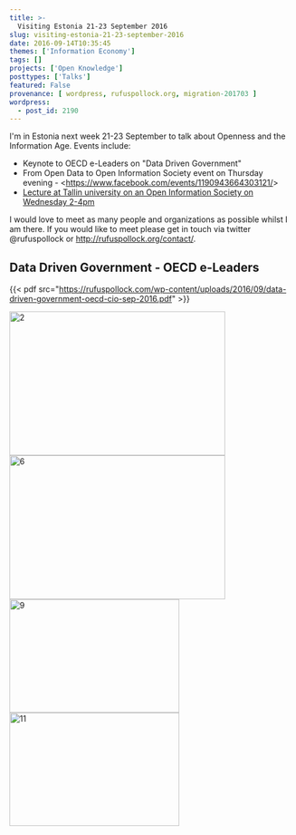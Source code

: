 ```yaml
---
title: >-
  Visiting Estonia 21-23 September 2016
slug: visiting-estonia-21-23-september-2016
date: 2016-09-14T10:35:45
themes: ['Information Economy']
tags: []
projects: ['Open Knowledge']
posttypes: ['Talks']
featured: False
provenance: [ wordpress, rufuspollock.org, migration-201703 ]
wordpress:
  - post_id: 2190
---
```


I'm in Estonia next week 21-23 September to talk about Openness and the Information Age. Events include:

- Keynote to OECD e-Leaders on "Data Driven Government"
- From Open Data to Open Information Society event on Thursday evening - &lt;https://www.facebook.com/events/1190943664303121/&gt;
- [Lecture at Tallin university on an Open Information Society on Wednesday 2-4pm][lecture]

I would love to meet as many people and organizations as possible whilst I am there. If you would like to meet please get in touch via twitter @rufuspollock or http://rufuspollock.org/contact/.

[lecture]: http://www.opendata.ee/en/2016-09-14/avatud-infoyhiskond/

## Data Driven Government - OECD e-Leaders

{{< pdf src="https://rufuspollock.com/wp-content/uploads/2016/09/data-driven-government-oecd-cio-sep-2016.pdf" >}}

<a href="http://rufuspollock.org/wp-content/uploads/2016/09/2-1.jpg"><img class="wp-image-2241 alignnone" src="http://rufuspollock.org/wp-content/uploads/2016/09/2-1-300x200.jpg" alt="2" width="381" height="254" /></a> <a href="http://rufuspollock.org/wp-content/uploads/2016/09/6.jpg"><img class="wp-image-2242 alignnone" src="http://rufuspollock.org/wp-content/uploads/2016/09/6-300x200.jpg" alt="6" width="381" height="254" /></a><a href="http://rufuspollock.org/wp-content/uploads/2016/09/9.jpg"><img class="alignnone size-medium wp-image-2243" src="http://rufuspollock.org/wp-content/uploads/2016/09/9-300x200.jpg" alt="9" width="300" height="200" /></a><a href="http://rufuspollock.org/wp-content/uploads/2016/09/11.jpg"><img class="alignnone size-medium wp-image-2244" src="http://rufuspollock.org/wp-content/uploads/2016/09/11-300x200.jpg" alt="11" width="300" height="200" /></a>
